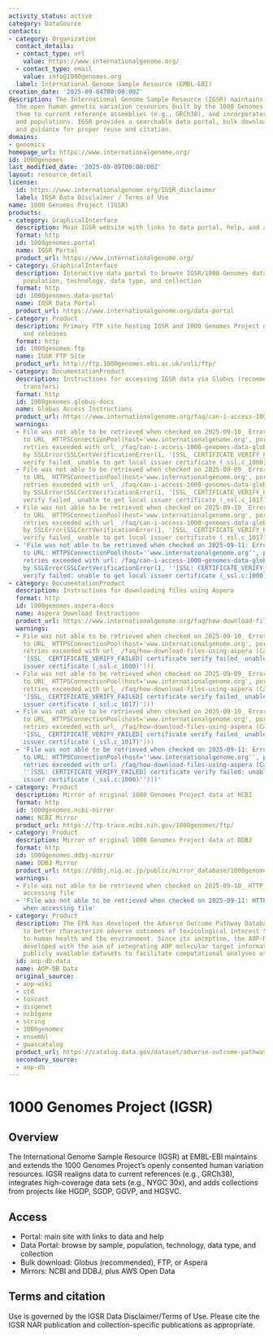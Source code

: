 ```yaml
---
activity_status: active
category: DataSource
contacts:
- category: Organization
  contact_details:
  - contact_type: url
    value: https://www.internationalgenome.org/
  - contact_type: email
    value: info@1000genomes.org
  label: International Genome Sample Resource (EMBL-EBI)
creation_date: '2025-09-04T00:00:00Z'
description: The International Genome Sample Resource (IGSR) maintains and shares
  the open human genetic variation resources built by the 1000 Genomes Project, updates
  them to current reference assemblies (e.g., GRCh38), and incorporates new data sets
  and populations. IGSR provides a searchable data portal, bulk download methods,
  and guidance for proper reuse and citation.
domains:
- genomics
homepage_url: https://www.internationalgenome.org/
id: 1000genomes
last_modified_date: '2025-09-09T00:00:00Z'
layout: resource_detail
license:
  id: https://www.internationalgenome.org/IGSR_disclaimer
  label: IGSR Data Disclaimer / Terms of Use
name: 1000 Genomes Project (IGSR)
products:
- category: GraphicalInterface
  description: Main IGSR website with links to data portal, help, and announcements
  format: http
  id: 1000genomes.portal
  name: IGSR Portal
  product_url: https://www.internationalgenome.org/
- category: GraphicalInterface
  description: Interactive data portal to browse IGSR/1000 Genomes data by sample,
    population, technology, data type, and collection
  format: http
  id: 1000genomes.data-portal
  name: IGSR Data Portal
  product_url: https://www.internationalgenome.org/data-portal
- category: Product
  description: Primary FTP site hosting IGSR and 1000 Genomes Project data collections
    and releases
  format: http
  id: 1000genomes.ftp
  name: IGSR FTP Site
  product_url: http://ftp.1000genomes.ebi.ac.uk/vol1/ftp/
- category: DocumentationProduct
  description: Instructions for accessing IGSR data via Globus (recommended for bulk
    transfers)
  format: http
  id: 1000genomes.globus-docs
  name: Globus Access Instructions
  product_url: https://www.internationalgenome.org/faq/can-i-access-1000-genomes-data-globus-online
  warnings:
  - File was not able to be retrieved when checked on 2025-09-10_ Error connecting
    to URL_ HTTPSConnectionPool(host='www.internationalgenome.org', port=443)_ Max
    retries exceeded with url_ /faq/can-i-access-1000-genomes-data-globus-online (Caused
    by SSLError(SSLCertVerificationError(1, '[SSL_ CERTIFICATE_VERIFY_FAILED] certificate
    verify failed_ unable to get local issuer certificate (_ssl.c_1000)')))
  - File was not able to be retrieved when checked on 2025-09-09_ Error connecting
    to URL_ HTTPSConnectionPool(host='www.internationalgenome.org', port=443)_ Max
    retries exceeded with url_ /faq/can-i-access-1000-genomes-data-globus-online (Caused
    by SSLError(SSLCertVerificationError(1, '[SSL_ CERTIFICATE_VERIFY_FAILED] certificate
    verify failed_ unable to get local issuer certificate (_ssl.c_1017)')))
  - File was not able to be retrieved when checked on 2025-09-10_ Error connecting
    to URL_ HTTPSConnectionPool(host='www.internationalgenome.org', port=443)_ Max
    retries exceeded with url_ /faq/can-i-access-1000-genomes-data-globus-online (Caused
    by SSLError(SSLCertVerificationError(1, '[SSL_ CERTIFICATE_VERIFY_FAILED] certificate
    verify failed_ unable to get local issuer certificate (_ssl.c_1017)')))
  - 'File was not able to be retrieved when checked on 2025-09-11: Error connecting
    to URL: HTTPSConnectionPool(host=''www.internationalgenome.org'', port=443): Max
    retries exceeded with url: /faq/can-i-access-1000-genomes-data-globus-online (Caused
    by SSLError(SSLCertVerificationError(1, ''[SSL: CERTIFICATE_VERIFY_FAILED] certificate
    verify failed: unable to get local issuer certificate (_ssl.c:1000)'')))'
- category: DocumentationProduct
  description: Instructions for downloading files using Aspera
  format: http
  id: 1000genomes.aspera-docs
  name: Aspera Download Instructions
  product_url: https://www.internationalgenome.org/faq/how-download-files-using-aspera
  warnings:
  - File was not able to be retrieved when checked on 2025-09-10_ Error connecting
    to URL_ HTTPSConnectionPool(host='www.internationalgenome.org', port=443)_ Max
    retries exceeded with url_ /faq/how-download-files-using-aspera (Caused by SSLError(SSLCertVerificationError(1,
    '[SSL_ CERTIFICATE_VERIFY_FAILED] certificate verify failed_ unable to get local
    issuer certificate (_ssl.c_1000)')))
  - File was not able to be retrieved when checked on 2025-09-09_ Error connecting
    to URL_ HTTPSConnectionPool(host='www.internationalgenome.org', port=443)_ Max
    retries exceeded with url_ /faq/how-download-files-using-aspera (Caused by SSLError(SSLCertVerificationError(1,
    '[SSL_ CERTIFICATE_VERIFY_FAILED] certificate verify failed_ unable to get local
    issuer certificate (_ssl.c_1017)')))
  - File was not able to be retrieved when checked on 2025-09-10_ Error connecting
    to URL_ HTTPSConnectionPool(host='www.internationalgenome.org', port=443)_ Max
    retries exceeded with url_ /faq/how-download-files-using-aspera (Caused by SSLError(SSLCertVerificationError(1,
    '[SSL_ CERTIFICATE_VERIFY_FAILED] certificate verify failed_ unable to get local
    issuer certificate (_ssl.c_1017)')))
  - 'File was not able to be retrieved when checked on 2025-09-11: Error connecting
    to URL: HTTPSConnectionPool(host=''www.internationalgenome.org'', port=443): Max
    retries exceeded with url: /faq/how-download-files-using-aspera (Caused by SSLError(SSLCertVerificationError(1,
    ''[SSL: CERTIFICATE_VERIFY_FAILED] certificate verify failed: unable to get local
    issuer certificate (_ssl.c:1000)'')))'
- category: Product
  description: Mirror of original 1000 Genomes Project data at NCBI
  format: http
  id: 1000genomes.ncbi-mirror
  name: NCBI Mirror
  product_url: https://ftp-trace.ncbi.nih.gov/1000genomes/ftp/
- category: Product
  description: Mirror of original 1000 Genomes Project data at DDBJ
  format: http
  id: 1000genomes.ddbj-mirror
  name: DDBJ Mirror
  product_url: https://ddbj.nig.ac.jp/public/mirror_database/1000genomes/
  warnings:
  - File was not able to be retrieved when checked on 2025-09-10_ HTTP 403 error when
    accessing file
  - 'File was not able to be retrieved when checked on 2025-09-11: HTTP 403 error
    when accessing file'
- category: Product
  description: The EPA has developed the Adverse Outcome Pathway Database (AOP-DB)
    to better characterize adverse outcomes of toxicological interest that are relevant
    to human health and the environment. Since its inception, the AOP-DB has been
    developed with the aim of integrating AOP molecular target information with other
    publicly available datasets to facilitate computational analyses of AOP information.
  id: aop-db.data
  name: AOP-DB Data
  original_source:
  - aop-wiki
  - ctd
  - toxcast
  - disgenet
  - ncbigene
  - string
  - 1000genomes
  - ensembl
  - gwascatalog
  product_url: https://catalog.data.gov/dataset/adverse-outcome-pathway-database-aop-db-version-2
  secondary_source:
  - aop-db
---
```

# 1000 Genomes Project (IGSR)

## Overview

The International Genome Sample Resource (IGSR) at EMBL-EBI maintains and extends the 1000 Genomes Project’s openly consented human variation resources. IGSR realigns data to current references (e.g., GRCh38), integrates high-coverage data sets (e.g., NYGC 30x), and adds collections from projects like HGDP, SGDP, GGVP, and HGSVC.

## Access

- Portal: main site with links to data and help
- Data Portal: browse by sample, population, technology, data type, and collection
- Bulk download: Globus (recommended), FTP, or Aspera
- Mirrors: NCBI and DDBJ, plus AWS Open Data

## Terms and citation

Use is governed by the IGSR Data Disclaimer/Terms of Use. Please cite the IGSR NAR publication and collection-specific publications as appropriate.